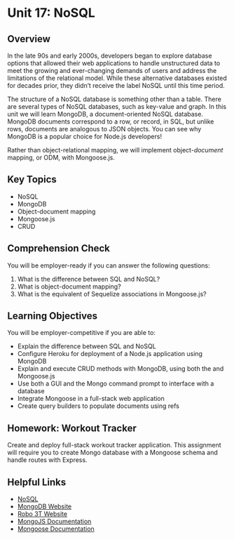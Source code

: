 # Unit 17: NoSQL

## Overview
In the late 90s and early 2000s, developers began to explore database options that allowed their web applications to handle unstructured data to meet the growing and ever-changing demands of users and address the limitations of the relational model. While these alternative databases existed for decades prior, they didn’t receive the label NoSQL until this time period.  

The structure of a NoSQL database is something other than a table. There are several types of NoSQL databases, such as key-value and graph. In this unit we will learn MongoDB, a document-oriented NoSQL database. MongoDB documents correspond to a row, or record, in SQL, but unlike rows, documents are analogous to JSON objects. You can see why MongoDB is a popular choice for Node.js developers! 

Rather than object-relational mapping, we will implement object-_document_ mapping, or ODM, with Mongoose.js. 

## Key Topics
* NoSQL
* MongoDB
* Object-document mapping
* Mongoose.js
* CRUD

## Comprehension Check
You will be employer-ready if you can answer the following questions:
1. What is the difference between SQL and NoSQL?
2. What is object-document mapping? 
3. What is the equivalent of Sequelize associations in Mongoose.js? 

## Learning Objectives
You will be employer-competitive if you are able to:
* Explain the difference between SQL and NoSQL
* Configure Heroku for deployment of a Node.js application using MongoDB
* Explain and execute CRUD methods with MongoDB, using both the  and Mongoose.js
* Use both a GUI and the Mongo command prompt to interface with a database
* Integrate Mongoose in a full-stack web application
* Create query builders to populate documents using refs

## Homework: Workout Tracker
Create and deploy full-stack workout tracker application. This assignment will require you to create Mongo database with a Mongoose schema and handle routes with Express.

## Helpful Links
* [NoSQL](https://en.wikipedia.org/wiki/NoSQL)
* [MongoDB Website](https://www.mongodb.com/)
* [Robo 3T Website](https://robomongo.org/download)
* [MongoJS Documentation](https://www.npmjs.com/package/mongojs)
* [Mongoose Documentation](http://mongoosejs.com/docs/guide.html)
